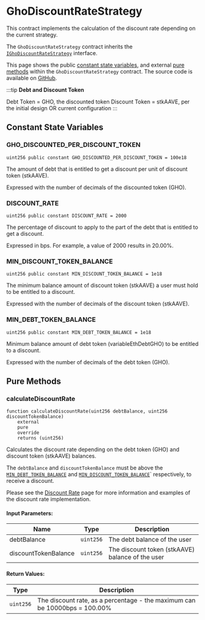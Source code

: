 # GhoDiscountRateStrategy

This contract implements the calculation of the discount rate depending on the current strategy.

The `GhoDiscountRateStrategy` contract inherits the [`IGhoDiscountRateStrategy`](./interfaces/IGhoDiscountRateStrategy) interface.

This page shows the public [constant state variables](#constant-state-variables), and external [pure methods](#pure-methods) within the `GhoDiscountRateStrategy` contract. The source code is available on [GitHub](https://github.com/aave/gho/blob/main/src/contracts/facilitators/aave/interestStrategy/GhoDiscountRateStrategy.sol).

<aside>

:::tip **Debt and Discount Token**

Debt Token = GHO, the discounted token
Discount Token = stkAAVE, per the initial design OR current configuration
:::

</aside>

## Constant State Variables

### GHO_DISCOUNTED_PER_DISCOUNT_TOKEN

```solidity
uint256 public constant GHO_DISCOUNTED_PER_DISCOUNT_TOKEN = 100e18
```

The amount of debt that is entitled to get a discount per unit of discount token (stkAAVE).

Expressed with the number of decimals of the discounted token (GHO).

### DISCOUNT_RATE

```solidity
uint256 public constant DISCOUNT_RATE = 2000
```

The percentage of discount to apply to the part of the debt that is entitled to get a discount.

Expressed in bps. For example, a value of 2000 results in 20.00%.

### MIN_DISCOUNT_TOKEN_BALANCE

```solidity
uint256 public constant MIN_DISCOUNT_TOKEN_BALANCE = 1e18
```

The minimum balance amount of discount token (stkAAVE) a user must hold to be entitled to a discount.

Expressed with the number of decimals of the discount token (stkAAVE).

### MIN_DEBT_TOKEN_BALANCE

```solidity
uint256 public constant MIN_DEBT_TOKEN_BALANCE = 1e18
```

Minimum balance amount of debt token (variableEthDebtGHO) to be entitled to a discount.

Expressed with the number of decimals of the debt token (GHO).

## Pure Methods

### calculateDiscountRate

```solidity
function calculateDiscountRate(uint256 debtBalance, uint256 discountTokenBalance)
    external
    pure
    override
    returns (uint256)
```

Calculates the discount rate depending on the debt token (GHO) and discount token (stkAAVE) balances.

The `debtBalance` and `discountTokenBalance` must be above the [`MIN_DEBT_TOKEN_BALANCE`](#mindebttokenbalance) and [`MIN_DISCOUNT_TOKEN_BALANCE`](#mindiscounttokenbalance)` respectively, to receive a discount.

Please see the [Discount Rate](../../concepts/fundamental-concepts/gho-discount-strategy) page for more information and examples of the discount rate implementation.

#### Input Parameters:

| Name                 | Type      | Description                                      |
| -------------------- | --------- | ------------------------------------------------ |
| debtBalance          | `uint256` | The debt balance of the user                     |
| discountTokenBalance | `uint256` | The discount token (stkAAVE) balance of the user |

#### Return Values:

| Type      | Description                                                                |
| --------- | -------------------------------------------------------------------------- |
| `uint256` | The discount rate, as a percentage - the maximum can be 10000bps = 100.00% |
